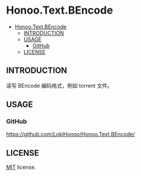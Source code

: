 # Honoo.Text.BEncode

<!-- @import "[TOC]" {cmd="toc" depthFrom=1 depthTo=6 orderedList=false} -->

<!-- code_chunk_output -->

- [Honoo.Text.BEncode](#honootextbencode)
  - [INTRODUCTION](#introduction)
  - [USAGE](#usage)
    - [GitHub](#github)
  - [LICENSE](#license)

<!-- /code_chunk_output -->

## INTRODUCTION

读写 BEncode 编码格式，例如 torrent 文件。

## USAGE

### GitHub

<https://github.com/LokiHonoo/Honoo.Text.BEncode/>

## LICENSE

[MIT](LICENSE) license.

